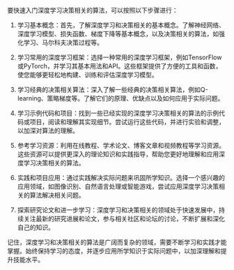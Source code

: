 要快速入门深度学习决策相关的算法，可以按照以下步骤进行：

1. 学习基本概念：首先，了解深度学习和决策相关的基本概念。了解神经网络、深度学习模型、损失函数、梯度下降等基本概念，以及决策相关的算法，如强化学习、马尔科夫决策过程等。

2. 学习常用的深度学习框架：选择一种常用的深度学习框架，例如TensorFlow或PyTorch，并学习其基本用法和API。这些框架提供了方便的工具和函数，使您能够更轻松地构建、训练和评估深度学习模型。

3. 学习经典的决策相关算法：深入了解一些经典的决策相关算法，例如Q-learning、策略梯度等。了解它们的原理、优缺点以及如何应用于实际问题。

4. 学习示例代码和项目：找到一些已经实现的深度学习决策相关的算法的示例代码或项目，阅读和理解其实现细节。尝试运行这些代码，并进行实验和调整，以加深对算法的理解。

5. 参考学习资源：利用在线教程、学术论文、博客文章和视频教程等学习资源。这些资源可以提供更深入的理论知识和实践指导，帮助您更好地理解和应用深度学习决策相关的算法。

6. 实践和项目应用：通过实践解决实际问题来巩固所学知识。选择一个感兴趣的应用领域，如图像识别、自然语言处理或智能游戏，尝试应用深度学习决策相关的算法解决相关问题。

7. 探索研究论文和进一步学习：深度学习和决策相关的领域处于快速发展中，持续关注最新的研究进展和论文，参与相关社区和论坛的讨论，不断扩展和深化自己的知识。

记住，深度学习和决策相关的算法是广阔而复杂的领域，需要不断学习和实践才能掌握。始终保持学习的态度，并逐步应用所学知识于实际问题中，以加深理解和提升技能水平。